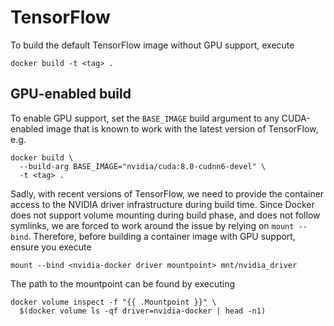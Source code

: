 # TensorFlow

To build the default TensorFlow image without GPU support, execute
```
docker build -t <tag> .
```

## GPU-enabled build
To enable GPU support, set the `BASE_IMAGE` build argument to any CUDA-enabled image that is known to work with the latest version of TensorFlow, e.g.
```
docker build \
  --build-arg BASE_IMAGE="nvidia/cuda:8.0-cudnn6-devel" \
  -t <tag> .
```

Sadly, with recent versions of TensorFlow, we need to provide the container access to the NVIDIA driver infrastructure during build time. Since Docker does not support volume mounting during build phase, and does not follow symlinks, we are forced to work around the issue by relying on `mount --bind`. Therefore, before building a container image with GPU support, ensure you execute
```
mount --bind <nvidia-docker driver mountpoint> mnt/nvidia_driver
```

The path to the mountpoint can be found by executing
```
docker volume inspect -f "{{ .Mountpoint }}" \
  $(docker volume ls -qf driver=nvidia-docker | head -n1)
```
